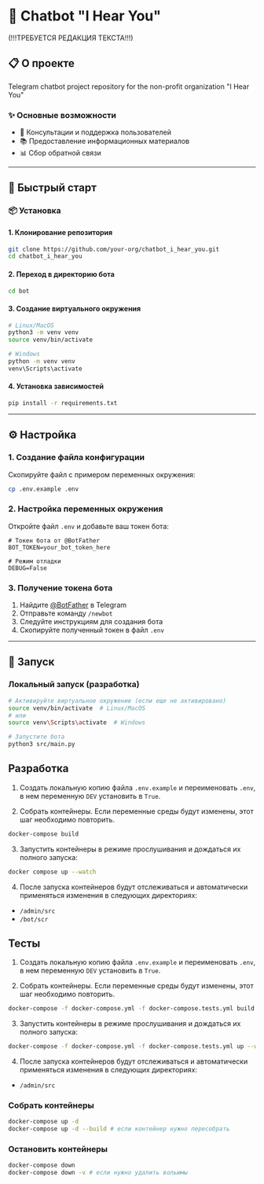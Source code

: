 # 🤖 Chatbot "I Hear You"    
(!!!ТРЕБУЕТСЯ РЕДАКЦИЯ ТЕКСТА!!!)

## 📋 О проекте

Telegram chatbot project repository for the non-profit organization "I Hear You"

### ✨ Основные возможности

- 💬 Консультации и поддержка пользователей
- 📚 Предоставление информационных материалов
- 📊 Сбор обратной связи

---

## 🚀 Быстрый старт

### 📦 Установка

#### 1. Клонирование репозитория

```bash
git clone https://github.com/your-org/chatbot_i_hear_you.git
cd chatbot_i_hear_you
```

#### 2. Переход в директорию бота

```bash
cd bot
```

#### 3. Создание виртуального окружения

```bash
# Linux/MacOS
python3 -m venv venv
source venv/bin/activate

# Windows
python -m venv venv
venv\Scripts\activate
```

#### 4. Установка зависимостей

```bash
pip install -r requirements.txt
```

---

## ⚙️ Настройка

### 1. Создание файла конфигурации

Скопируйте файл с примером переменных окружения:

```bash
cp .env.example .env
```

### 2. Настройка переменных окружения

Откройте файл `.env` и добавьте ваш токен бота:

```env
# Токен бота от @BotFather
BOT_TOKEN=your_bot_token_here

# Режим отладки
DEBUG=False
```

### 3. Получение токена бота

1. Найдите [@BotFather](https://t.me/BotFather) в Telegram
2. Отправьте команду `/newbot`
3. Следуйте инструкциям для создания бота
4. Скопируйте полученный токен в файл `.env`

---

## 🎯 Запуск

### Локальный запуск (разработка)

```bash
# Активируйте виртуальное окружение (если еще не активировано)
source venv/bin/activate  # Linux/MacOS
# или
source venv\Scripts\activate  # Windows

# Запустите бота
python3 src/main.py
```

## Разработка

1. Создать локальную копию файла `.env.example` и переименовать `.env`, в нем переменную `DEV` установить в `True`.

2. Собрать контейнеры. Если переменные среды будут изменены, этот шаг необходимо повторить.

```bash
docker-compose build
```

3. Запустить контейнеры в режиме прослушивания и дождаться их полного запуска:

```bash
docker compose up --watch
```

4. После запуска контейнеров будут отслеживаться и автоматически применяться изменения в следующих директориях:

- `/admin/src`
- `/bot/scr`

## Тесты

1. Создать локальную копию файла `.env.example` и переименовать `.env`, в нем переменную `DEV` установить в `True`.

2. Собрать контейнеры. Если переменные среды будут изменены, этот шаг необходимо повторить.

```bash
docker-compose -f docker-compose.yml -f docker-compose.tests.yml build
```

3. Запустить контейнеры в режиме прослушивания и дождаться их полного запуска:

```bash
docker-compose -f docker-compose.yml -f docker-compose.tests.yml up --watch admin-tests admin-postgres-db
```

4. После запуска контейнеров будут отслеживаться и автоматически применяться изменения в следующих директориях:

- `/admin/src`

### Собрать контейнеры

```bash
docker-compose up -d
docker-compose up -d --build # если контейнер нужно пересобрать
```

### Остановить контейнеры

```bash
docker-compose down
docker-compose down -v # если нужно удалить вольюмы
```
